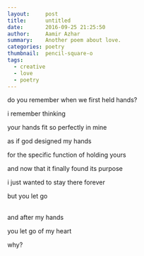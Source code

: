 ```yaml
---
layout:     post
title:      untitled
date:       2016-09-25 21:25:50
author:     Aamir Azhar
summary:    Another poem about love.
categories: poetry
thumbnail:  pencil-square-o
tags:
  - creative
  - love
  - poetry
---
```

do you remember when we first held hands?

i remember thinking

your hands fit so perfectly in mine

as if god designed my hands

for the specific function of holding yours

and now that it finally found its purpose

i just wanted to stay there forever

but you let go

<br>
and after my hands

you let go of my heart

why?
